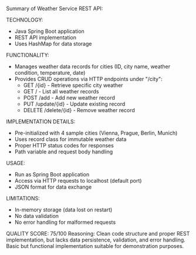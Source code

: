 Summary of Weather Service REST API:

TECHNOLOGY:
- Java Spring Boot application
- REST API implementation
- Uses HashMap for data storage

FUNCTIONALITY:
- Manages weather data records for cities (ID, city name, weather condition, temperature, date)
- Provides CRUD operations via HTTP endpoints under "/city":
  * GET /{id} - Retrieve specific city weather
  * GET / - List all weather records
  * POST /add - Add new weather record
  * PUT /update/{id} - Update existing record
  * DELETE /delete/{id} - Remove weather record

IMPLEMENTATION DETAILS:
- Pre-initialized with 4 sample cities (Vienna, Prague, Berlin, Munich)
- Uses record class for immutable weather data
- Proper HTTP status codes for responses
- Path variable and request body handling

USAGE:
- Run as Spring Boot application
- Access via HTTP requests to localhost (default port)
- JSON format for data exchange

LIMITATIONS:
- In-memory storage (data lost on restart)
- No data validation
- No error handling for malformed requests

QUALITY SCORE: 75/100
Reasoning: Clean code structure and proper REST implementation, but lacks data persistence, validation, and error handling. Basic but functional implementation suitable for demonstration purposes.
